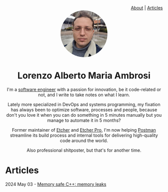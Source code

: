 <div id="header-menu" style="text-align:right;"><a href="./">About</a> | <a href="./articles">Articles</a></div>
<div id="header-photo" style="text-align:center;">
<img src="./header-photo.jpg" style="border-radius:50%;width:150px;height:150px;" />
</div>
<div id="header-description" style="text-align:center;">
<h1>Lorenzo Alberto Maria Ambrosi</h1>
I'm a <a href="https://www.tiktok.com/@matas_valincius/video/7188634272507399429">software engineer</a> with a passion for innovation, be it code-related or not, and I write to take notes on what I learn.
<p>Lately more specialized in DevOps and systems programming, my fixation has always been to optimize software, processes and people, because don't you love it when you can do something in 5 minutes manually but you manage to automate it in 5 months?</p>
<p>Former maintainer of <a href="https://github.com/balena-io/etcher">Etcher</a> and <a href="https://balena.io/etcher-pro">Etcher Pro</a>, I'm now helping <a href="https://postman.com">Postman</a>  streamline its build process and internal tools for delivering high-quality code around the world.</p>
<p>Also professional shitposter, but that's for another time.</p>
</div>

# Articles

2024 May 03 - [Memory safe C++: memory leaks](./memory-safe-cpp)
